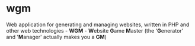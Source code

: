 # wgm
Web application for generating and managing websites, written in PHP and other web technologies - **WGM** - **W**ebsite **G**ame **M**aster (the '**G**enerator' and '**M**anager' actually makes you a **GM**)


